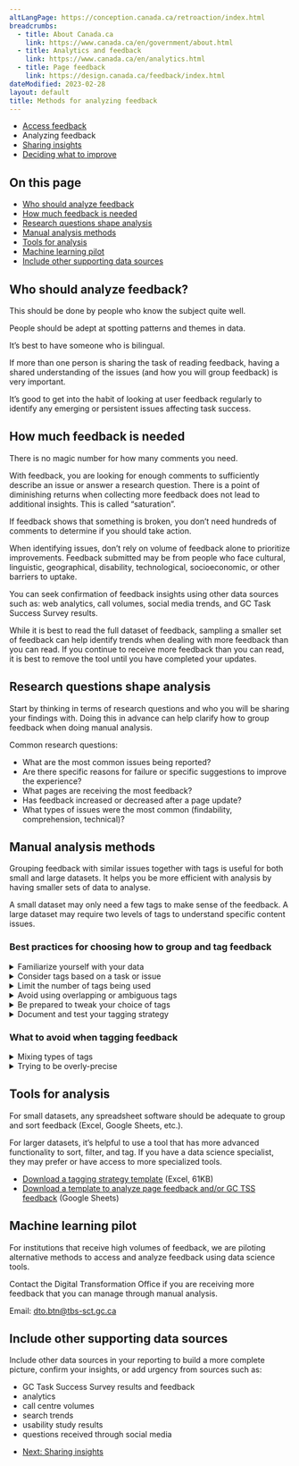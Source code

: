 ```yaml
---
altLangPage: https://conception.canada.ca/retroaction/index.html
breadcrumbs:
  - title: About Canada.ca
    link: https://www.canada.ca/en/government/about.html
  - title: Analytics and feedback
    link: https://www.canada.ca/en/analytics.html
  - title: Page feedback
    link: https://design.canada.ca/feedback/index.html
dateModified: 2023-02-28
layout: default
title: Methods for analyzing feedback
---
```


<div class="gc-stp-stp">
  		<div class="row">
  			<ul class="toc lst-spcd col-md-12">
  				<li class="col-md-4 col-sm-6"><a class="list-group-item" href="access-feedback.html">Access feedback</a></li>
  								<li class="col-md-4 col-sm-6"><a class="list-group-item active">Analyzing feedback</a></li>
  			<li class="col-md-4 col-sm-6"><a class="list-group-item" href="insights.html">Sharing insights</a></li>
          	<li class="col-md-4 col-sm-6"><a class="list-group-item" href="prioritize.html">Deciding what to improve</a></li>
  			</ul>
  		</div>
</div>
    
## On this page

*   [Who should analyze feedback](#who-should-analyze-feedback)
*   [How much feedback is needed](#how-much-feedback-is-needed)
*   [Research questions shape analysis](#research-questions-shape-analysis)
*   [Manual analysis methods](#manual-analysis-methods)
*   [Tools for analysis](#tools-for-analysis)
*   [Machine learning pilot](#machine-learning-pilot)
*   [Include other supporting data sources](#include-other-supporting-data-sources)

## Who should analyze feedback?

This should be done by people who know the subject quite well.

People should be adept at spotting patterns and themes in data.

It’s best to have someone who is bilingual.

If more than one person is sharing the task of reading feedback, having a shared understanding of the issues (and how you will group feedback) is very important.

It’s good to get into the habit of looking at user feedback regularly to identify any emerging or persistent issues affecting task success.

## How much feedback is needed

There is no magic number for how many comments you need.

With feedback, you are looking for enough comments to sufficiently describe an issue or answer a research question. There is a point of diminishing returns when collecting more feedback does not lead to additional insights. This is called “saturation”.

If feedback shows that something is broken, you don’t need hundreds of comments to determine if you should take action.

When identifying issues, don’t rely on volume of feedback alone to prioritize improvements. Feedback submitted may be from people who face cultural, linguistic, geographical, disability, technological, socioeconomic, or other barriers to uptake.

You can seek confirmation of feedback insights using other data sources such as: web analytics, call volumes, social media trends, and GC Task Success Survey results.

While it is best to read the full dataset of feedback, sampling a smaller set of feedback can help identify trends when dealing with more feedback than you can read. If you continue to receive more feedback than you can read, it is best to remove the tool until you have completed your updates.

## Research questions shape analysis

Start by thinking in terms of research questions and who you will be sharing your findings with. Doing this in advance can help clarify how to group feedback when doing manual analysis.

Common research questions:

*   What are the most common issues being reported?
*   Are there specific reasons for failure or specific suggestions to improve the experience?
*   What pages are receiving the most feedback?
*   Has feedback increased or decreased after a page update?
*   What types of issues were the most common (findability, comprehension, technical)?

## Manual analysis methods

Grouping feedback with similar issues together with tags is useful for both small and large datasets. It helps you be more efficient with analysis by having smaller sets of data to analyse.

A small dataset may only need a few tags to make sense of the feedback. A large dataset may require two levels of tags to understand specific content issues.

### Best practices for choosing how to group and tag feedback


<details>
<summary>Familiarize yourself with your data</summary>
<p>Read through a sample of feedback data and try to spot recurring patterns. Jot them down to get a rough overview of WHAT tasks, topics, or issues people are talking about.</p>

<p>Not every comment will be useful - sometimes it will be too unclear to use or be completely about another topic.</p>
</details>


<details>
<summary>Consider tags based on a task or issue</summary>

<p><strong>Task-based tags</strong> are recommended when analyzing feedback for a group of pages where there are multiple user tasks.</p>
  
<p>To identify tasks, ask yourself why the user came to the site. What were they trying to do, or what question were they trying to answer? </p>

<p><strong>Issue-based tags</strong> may be a better strategy when gathering feedback on a single page, single topic, or where a single task dominates your feedback.</p>

<p><strong>For large datasets</strong> you may find a second level of tags is needed to add precision. This can be done at the same time you tag the feedback OR when you are ready to analyze a smaller set of feedback.</p>


<h3>Example of some tags used for feedback on vaccine pages</h3>

<table class="provisional gc-table table table-striped" id="myTable1">
    <caption class="wb-inv">Example feedback tagging model </caption>
    <thead>
      <tr>
        <th scope="col">Tag</th>
        <th scope="col">User task or issue</th>
        <th scope="col">Topics included</th>

      </tr>
    </thead>
    <tbody>
      <tr>
        <td data-label="Tag"><span class="text-left">Vaccine safety</span></td>
        <td data-label="User task"><span class="text-left">Is the vaccine safe for me?</span></td>
        <td data-label="Topics included"><span class="text-left">Pre-existing conditions, ingredients/allergies, side effects</span></td>
      </tr>

      <tr>
        <td data-label="Tag"><span class="text-left">Getting vaccinated</span></td>
        <td data-label="User task"><span class="text-left">How do I get vaccinated?</span></td>
        <td data-label="Topics included"><span class="text-left">Eligibility, when, where, how to register</span></td>
      </tr>

      <tr>
        <td data-label="Tag"><span class="text-left">Proof of vaccination</span></td>
        <td data-label="User task"><span class="text-left">How do I get a copy of my vaccine record?</span></td>
        <td data-label="Topics included"><span class="text-left">Vaccine records, provincial apps, federal vaccine proof</span></td>
      </tr>


    </tbody>
  </table>
</details>

<details>
<summary>Limit the number of tags being used</summary>

<p>Start with broad tags and only include those for which you have multiple examples. Your goal with this first review is to succinctly group recurring topics/issues.</p>

<p>Aim to keep your set of tags to under 15 for the task.  Limiting the number of tags will help surface the issues that need the most assistance.</p>

<p>“Other” is a tag too!  Tag one-offs or low-frequency comments as “Other” until there are enough for them to graduate into having a tag of their own.</p>
</details>

<details>
<summary>Avoid using overlapping or ambiguous tags </summary>
<p>Make sure each tag is clearly differentiated from the others. Your aim is to reduce doubt about which tag a comment should get.</p>
</details>

<details>
<summary>Be prepared to tweak your choice of tags</summary>
<p>As you read more of your dataset, review your initial tag choices. Are they clear and unambiguous? Does one tag alone cover the majority of feedback? Do you need to divide it into separate tags?</p>
<p>There’s no one-size-fits-all strategy.  As you collect more feedback, you may find you need to adjust your choice of tags.</p>
</details>

<details>
<summary>Document and test your tagging strategy</summary>
<p>Document your choice of tags with examples.   This is especially useful if more than one person will share the responsibility for reviewing feedback.</p>

<p>Ask others to review your tag choices to make sure that the tags are clear to other people.  This is especially critical if more than one person will be helping to analyze feedback.  Agreeing on a common set of tags in the beginning (and when adjusting tags) avoids feedback being tagged poorly between people.</p>

<h3>Example of some tags used for feedback on vaccine pages</h3>

<table class="provisional gc-table table table-striped" id="myTable1">
    <caption class="wb-inv">Example feedback tagging model </caption>
    <thead>
      <tr>
        <th scope="col">Tag</th>
        <th scope="col">User task or issue</th>
        <th scope="col">Topics included</th>

      </tr>
    </thead>
    <tbody>
      <tr>
        <td data-label="Tag"><span class="text-left">Vaccine safety</span></td>
        <td data-label="User task"><span class="text-left">Is the vaccine safe for me?</span></td>
        <td data-label="Topics included"><span class="text-left">Pre-existing conditions, ingredients/allergies, side effects</span></td>
      </tr>

      <tr>
        <td data-label="Tag"><span class="text-left">Getting vaccinated</span></td>
        <td data-label="User task"><span class="text-left">How do I get vaccinated?</span></td>
        <td data-label="Topics included"><span class="text-left">Eligibility, when, where, how to register</span></td>
      </tr>

      <tr>
        <td data-label="Tag"><span class="text-left">Proof of vaccination</span></td>
        <td data-label="User task"><span class="text-left">How do I get a copy of my vaccine record?</span></td>
        <td data-label="Topics included"><span class="text-left">Vaccine records, provincial apps, federal vaccine proof</span></td>
      </tr>


    </tbody>
  </table>
          
          
<a class="btn btn-primary" href="images/feedback-tagging-template.xlsx" role="button">
<span class="fa fa-download" aria-hidden="true"></span> Download a tagging strategy template (Excel, 61KB)</a>
</details>

### What to avoid when tagging feedback

<details>
<summary>Mixing types of tags</summary>
<p>If you want to add additional ways to analyse your dataset, it’s best to create new columns in your spreadsheet to note different kinds of facets. For example, adding a status or specifying a particular sub-issue. </p>
</details>

<details>
<summary>Trying to be overly-precise</summary>
<p>The purpose of tagging is to help you identify user priorities and group feedback into smaller datasets to analyze. A “good enough” approach to defining and assigning tags will do.</p>

<p>If you have more feedback than you can manage to review, classify and analyze, adjust your strategy: choose a specific task or time frame to focus on.</p>
</details>


## Tools for analysis

For small datasets, any spreadsheet software should be adequate to group and sort feedback (Excel, Google Sheets, etc.).

For larger datasets, it’s helpful to use a tool that has more advanced functionality to sort, filter, and tag. If you have a data science specialist, they may prefer or have access to more specialized tools.

*   [Download a tagging strategy template](images/feedback-tagging-template.xlsx) (Excel, 61KB)
*   [Download a template to analyze page feedback and/or GC TSS feedback](https://docs.google.com/spreadsheets/d/1pcQgee6lN6P30EIMRb3o6RxcTPBiUFtsZAmbeVNpDW4/edit?usp=sharing) (Google Sheets)

## Machine learning pilot

For institutions that receive high volumes of feedback, we are piloting alternative methods to access and analyze feedback using data science tools.

Contact the Digital Transformation Office if you are receiving more feedback that you can manage through manual analysis.

Email: [dto.btn@tbs-sct.gc.ca](mailto:dto.btn@tbs-sct.gc.ca)

## Include other supporting data sources

Include other data sources in your reporting to build a more complete picture, confirm your insights, or add urgency from sources such as:

*   GC Task Success Survey results and feedback
*   analytics
*   call centre volumes
*   search trends
*   usability study results
*   questions received through social media
  

<nav role="navigation" class="mrgn-bttm-lg">
  <ul class="pager">
  <li class="next"><a href="insights.html" rel="next">Next: Sharing insights</a></li>
  </ul>
</nav>
</div>